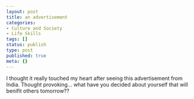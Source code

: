 ```yaml
---
layout: post
title: an advertisement
categories:
- Culture and Society
- Life Skills
tags: []
status: publish
type: post
published: true
meta: {}
---
```

I thought it really touched my heart after seeing this advertisement from India. Thought provoking... what have you decided about yourself that will benifit others tomorrow??

<object width="425" height="355"><param name="movie" value="http://www.youtube.com/v/nhwIFbB5iuo&rel=1"></param><param name="wmode" value="transparent"></param><embed src="http://www.youtube.com/v/nhwIFbB5iuo&rel=1" type="application/x-shockwave-flash" wmode="transparent" width="425" height="355"></embed></object>
